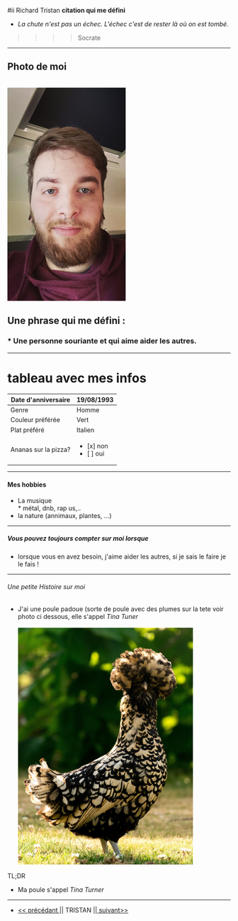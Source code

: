#ii Richard Tristan
<b>citation qui me défini </b>
* <i>La chute n'est pas un échec. L'échec c'est de rester là où on est tombé.</i>
>>>>Socrate
---
## <b>Photo de moi</b>
<br><img src="https://github.com/Richardtristan/challenge-markdown/blob/main/moi.jpg">
<h2> Une phrase qui me défini :</h2>
<h3> * Une personne souriante et qui aime aider les autres.</h3>

---

# tableau avec mes infos

| Date d'anniversaire  	| 19/08/1993    	|
|----------------------	|---------------	|
| Genre                	| Homme         	|
| Couleur préférée     	| Vert          	|
| Plat préféré         	| Italien       	|
| Ananas sur la pizza? 	| <ul><li>[x] non</li><li>[ ] oui</li></ul>|
---
<h4> Mes hobbies</h4>

* La musique
 <br>* métal, dnb, rap us,..
* la nature (annimaux, plantes, ...)
---

<h5>Vous pouvez toujours compter sur moi lorsque</h5>

* lorsque vous en avez besoin, j'aime aider les autres, si je sais le faire je le fais !
--- 

<h6>Une petite Histoire sur moi</h6>

* J'ai une poule padoue (sorte de poule avec des plumes sur la tete voir photo ci dessous, elle s'appel <i>Tina Tuner</i>
<br><br><img src="https://github.com/Richardtristan/challenge-markdown/blob/tristan/poule-padoue.jpg">

<h7>TL;DR</h7>

* Ma poule s'appel <i>Tina Turner</i>

---

* <a href="https://github.com/RayaneLamri/solo-markdown/blob/main/README.md"><< précédant </a>|| TRISTAN ||<a href="https://github.com/abb-becode/challenge-markdown/blob/main/about-me.md"> suivant>>
